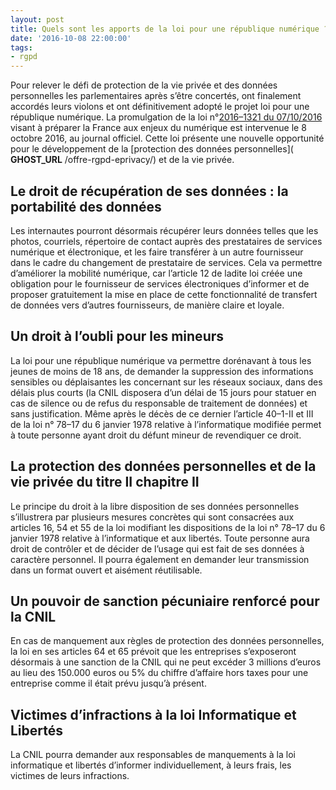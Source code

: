 ```yaml
---
layout: post
title: Quels sont les apports de la loi pour une république numérique ?
date: '2016-10-08 22:00:00'
tags:
- rgpd
---
```


Pour relever le défi de protection de la vie privée et des données personnelles les parlementaires après s’être concertés, ont finalement accordés leurs violons et ont définitivement adopté le projet loi pour une république numérique. La promulgation de la loi n°[2016–1321 du 07/10/2016](https://www.legifrance.gouv.fr/jorf/id/JORFTEXT000033202746/) visant à préparer la France aux enjeux du numérique est intervenue le 8 octobre 2016, au journal officiel. Cette loi présente une nouvelle opportunité pour le développement de la [protection des données personnelles]( __GHOST_URL__ /offre-rgpd-eprivacy/) et de la vie privée.

## Le droit de récupération de ses données : la portabilité des données

Les internautes pourront désormais récupérer leurs données telles que les photos, courriels, répertoire de contact auprès des prestataires de services numérique et électronique, et les faire transférer à un autre fournisseur dans le cadre du changement de prestataire de services. Cela va permettre d’améliorer la mobilité numérique, car l’article 12 de ladite loi créée une obligation pour le fournisseur de services électroniques d’informer et de proposer gratuitement la mise en place de cette fonctionnalité de transfert de données vers d’autres fournisseurs, de manière claire et loyale.

## Un droit à l’oubli pour les mineurs

La loi pour une république numérique va permettre dorénavant à tous les jeunes de moins de 18 ans, de demander la suppression des informations sensibles ou déplaisantes les concernant sur les réseaux sociaux, dans des délais plus courts (la CNIL disposera d’un délai de 15 jours pour statuer en cas de silence ou de refus du responsable de traitement de données) et sans justification. Même après le décès de ce dernier l’article 40–1-II et III de la loi n° 78–17 du 6 janvier 1978 relative à l’informatique modifiée permet à toute personne ayant droit du défunt mineur de revendiquer ce droit.

## La protection des données personnelles et de la vie privée du titre II chapitre II

Le principe du droit à la libre disposition de ses données personnelles s’illustrera par plusieurs mesures concrètes qui sont consacrées aux articles 16, 54 et 55 de la loi modifiant les dispositions de la loi n° 78–17 du 6 janvier 1978 relative à l’informatique et aux libertés. Toute personne aura droit de contrôler et de décider de l’usage qui est fait de ses données à caractère personnel. Il pourra également en demander leur transmission dans un format ouvert et aisément réutilisable.

## Un pouvoir de sanction pécuniaire renforcé pour la CNIL

En cas de manquement aux règles de protection des données personnelles, la loi en ses articles 64 et 65 prévoit que les entreprises s’exposeront désormais à une sanction de la CNIL qui ne peut excéder 3 millions d’euros au lieu des 150.000 euros ou 5% du chiffre d’affaire hors taxes pour une entreprise comme il était prévu jusqu’à présent.

## Victimes d’infractions à la loi Informatique et Libertés

La CNIL pourra demander aux responsables de manquements à la loi informatique et libertés d’informer individuellement, à leurs frais, les victimes de leurs infractions.

